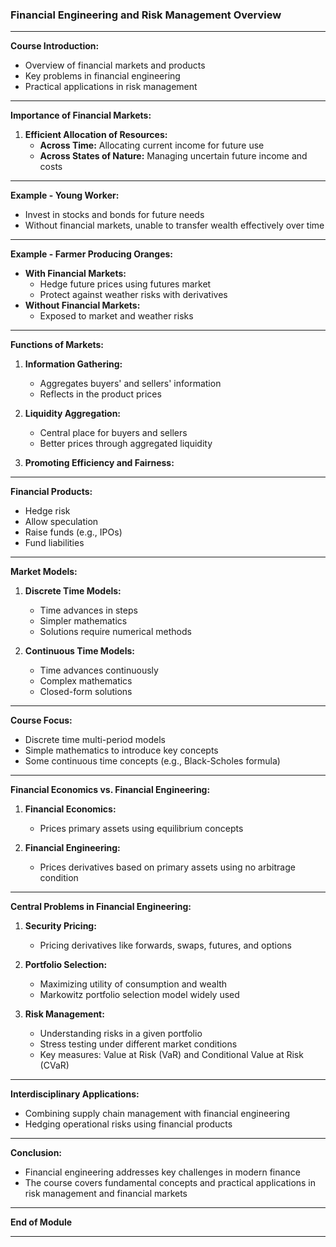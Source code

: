### Financial Engineering and Risk Management Overview

---

**Course Introduction:**

- Overview of financial markets and products
- Key problems in financial engineering
- Practical applications in risk management

---

**Importance of Financial Markets:**

1. **Efficient Allocation of Resources:**
   - **Across Time:** Allocating current income for future use
   - **Across States of Nature:** Managing uncertain future income and costs

---

**Example - Young Worker:**

- Invest in stocks and bonds for future needs
- Without financial markets, unable to transfer wealth effectively over time

---

**Example - Farmer Producing Oranges:**

- **With Financial Markets:** 
  - Hedge future prices using futures market
  - Protect against weather risks with derivatives
- **Without Financial Markets:**
  - Exposed to market and weather risks

---

**Functions of Markets:**

1. **Information Gathering:**
   - Aggregates buyers' and sellers' information
   - Reflects in the product prices

2. **Liquidity Aggregation:**
   - Central place for buyers and sellers
   - Better prices through aggregated liquidity

3. **Promoting Efficiency and Fairness:**

---

**Financial Products:**

- Hedge risk
- Allow speculation
- Raise funds (e.g., IPOs)
- Fund liabilities

---

**Market Models:**

1. **Discrete Time Models:**
   - Time advances in steps
   - Simpler mathematics
   - Solutions require numerical methods

2. **Continuous Time Models:**
   - Time advances continuously
   - Complex mathematics
   - Closed-form solutions

---

**Course Focus:**

- Discrete time multi-period models
- Simple mathematics to introduce key concepts
- Some continuous time concepts (e.g., Black-Scholes formula)

---

**Financial Economics vs. Financial Engineering:**

1. **Financial Economics:**
   - Prices primary assets using equilibrium concepts

2. **Financial Engineering:**
   - Prices derivatives based on primary assets using no arbitrage condition

---

**Central Problems in Financial Engineering:**

1. **Security Pricing:**
   - Pricing derivatives like forwards, swaps, futures, and options

2. **Portfolio Selection:**
   - Maximizing utility of consumption and wealth
   - Markowitz portfolio selection model widely used

3. **Risk Management:**
   - Understanding risks in a given portfolio
   - Stress testing under different market conditions
   - Key measures: Value at Risk (VaR) and Conditional Value at Risk (CVaR)

---

**Interdisciplinary Applications:**

- Combining supply chain management with financial engineering
- Hedging operational risks using financial products

---

**Conclusion:**

- Financial engineering addresses key challenges in modern finance
- The course covers fundamental concepts and practical applications in risk management and financial markets

---

**End of Module**

---
